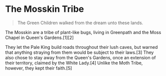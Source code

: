 # The Mosskin Tribe

> The Green Children walked from the dream unto these lands.

The Mosskin are a tribe of plant-like bugs, living in Greenpath and the Moss Chapel in Queen's Gardens.[1][2]

They let the Pale King build roads throughout their lush caves, but warned that anything straying from them would be subject to their laws.[3] They also chose to stay away from the Queen's Gardens, once an extension of their territory, claimed by the White Lady.[4] Unlike the Moth Tribe, however, they kept their faith.[5]
